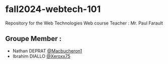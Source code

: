 # fall2024-webtech-101

Repository for the Web Technologies Web course
Teacher : Mr. Paul Farault

## Groupe Member :
 - Nathan DEPRAT [@Macbucheron1](https://github.com/Macbucheron1)
 - Ibrahim DIALLO [@Xeroxx75](https://github.com/Xeroxx75)